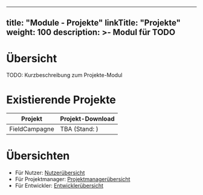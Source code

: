 
---
title: "Module - Projekte"
linkTitle: "Projekte"
weight: 100
description: >-
     Modul für TODO
---

# Übersicht

TODO: Kurzbeschreibung zum Projekte-Modul

# Existierende Projekte

| Projekt | Projekt-Download |
| ------ | ------ |
| FieldCampagne | TBA (Stand: ) |

# Übersichten

- Für Nutzer: [Nutzerübersicht](Modules/Projekte/Nutzer)
- Für Projektmanager: [Projektmanagerübersicht](Modules/Projekte/Projektmanager)
- Für Entwickler: [Entwicklerübersicht](Modules/Projekte/Entwickler)
